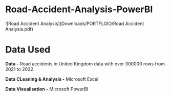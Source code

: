 # Road-Accident-Analysis-PowerBI

![Road Accident Analysis](Downloads/PORTFLOIO/Road Accident Analysis.pdf)

# Data Used

**Data -** Road accidents in United Kingdom data with over 300000 rows from 2021 to 2022.

**Data CLeaning & Analysis -** Microsoft Excel

**Data Visualisation -** Microsoft PowerBI
